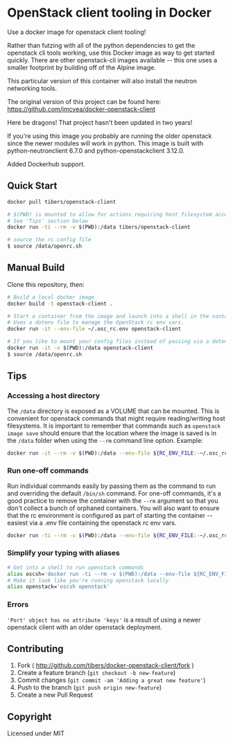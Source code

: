 # OpenStack client tooling in Docker
Use a docker image for openstack client tooling!

Rather than futzing with all of the python dependencies to get the openstack cli tools working, use this Docker image as way to get started quickly.  There are other openstack-cli images available -- this one uses a smaller footprint by building off of the Alpine image.

This particular version of this container will also install the neutron networking tools.

The original version of this project can be found here: https://github.com/jmcvea/docker-openstack-client

Here be dragons! That project hasn't been updated in two years!

If you're using this image you probably are running the older openstack since the newer modules will work in python. This image is built with python-neutronclient 6.7.0 and python-openstackclient 3.12.0.

Added Dockerhub support.

## Quick Start

```bash
docker pull tibers/openstack-client

# $(PWD) is mounted to allow for actions requiring host filesystem access.  
# See 'Tips' section below
docker run -ti --rm -v $(PWD):/data tibers/openstack-client

# source the rc config file
$ source /data/openrc.sh
```


## Manual Build
Clone this repository, then:

```bash
# Build a local docker image
docker build -t openstack-client .

# Start a container from the image and launch into a shell in the container.
# Uses a dotenv file to manage the OpenStack rc env vars.
docker run -it --env-file ~/.osc_rc.env openstack-client

# If you like to mount your config files instead of passing via a dotenv file: (`openrc.sh` must be in the current directory)
docker run -it -v $(PWD):/data openstack-client
$ source /data/openrc.sh
```


## Tips

### Accessing a host directory
The `/data` directory is exposed as a VOLUME that can be mounted.  This is convenient for openstack
commands that might require reading/writing host filesystems.  It is important to remember that
commands such as `openstack image save` should ensure that the location where the image is saved is
in the `/data` folder when using the `--rm` command line option.  Example:

```bash
docker run -it --rm -v $(PWD):/data --env-file ${RC_ENV_FILE:-~/.osc_rc.env} tibers/openstack-client openstack image save --file /data/test_image.img ${IMAGE_GUID}
```


### Run one-off commands
Run individual commands easily by passing them as the command to run and overriding the default `/bin/sh` command.  For one-off commands, it's a good practice to remove the container with the `--rm` argument so that you don't collect a bunch of orphaned containers.  You will also want to ensure that the rc environment is configured as part of starting the container -- easiest via a .env file containing the openstack rc env vars.

```bash
docker run -ti --rm -v $(PWD):/data --env-file ${RC_ENV_FILE:-~/.osc_rc.env} tibers/openstack-client cinder list`
```


### Simplify your typing with aliases
```bash
# Get into a shell to run openstack commands
alias oscsh='docker run -ti --rm -v $(PWD):/data --env-file ${RC_ENV_FILE:-~/.osc_rc.env} tibers/openstack-client'
# Make it look like you're running openstack locally
alias openstack='oscsh openstack'
```

### Errors
`'Port' object has no attribute 'keys'` is a result of using a newer openstack client with an older openstack deployment. 

## Contributing

1. Fork ( http://github.com/tibers/docker-openstack-client/fork )
2. Create a feature branch (`git checkout -b new-feature`)
3. Commit changes (`git commit -am 'Adding a great new feature'`)
4. Push to the branch (`git push origin new-feature`)
5. Create a new Pull Request


## Copyright

Licensed under MIT
